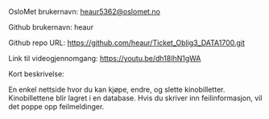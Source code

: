 OsloMet brukernavn: heaur5362@oslomet.no

Github brukernavn: heaur

Github repo URL: https://github.com/heaur/Ticket_Oblig3_DATA1700.git

Link til videogjennomgang: https://youtu.be/dh18IhN1gWA

Kort beskrivelse:

En enkel nettside hvor du kan kjøpe, endre, og slette kinobilletter. Kinobillettene blir lagret i en database. Hvis du skriver inn feilinformasjon, vil det poppe opp feilmeldinger. 

